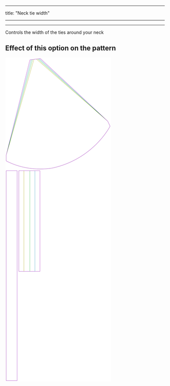 ***

title: "Neck tie width"

***

***

Controls the width of the ties around your neck

## Effect of this option on the pattern

![This image shows the effect of this option by superimposing several variants that have a different value for this option](bee_necktiewidth_sample.svg "Effect of this option on the pattern")

